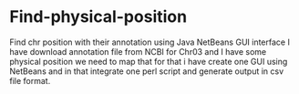 # Find-physical-position
Find chr position with their annotation using Java NetBeans GUI interface
I have download annotation file from NCBI for Chr03 and I have some physical position we need to map that for that i have create one GUI using NetBeans and in that integrate one perl script and generate output in csv file format.
